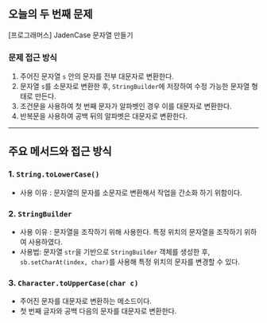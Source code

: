## 오늘의 두 번째 문제
[프로그래머스] JadenCase 문자열 만들기

### 문제 접근 방식
1. 주어진 문자열 `s` 안의 문자를 전부 대문자로 변환한다.
2. 문자열 `s`를 소문자로 변환한 후, `StringBuilder`에 저장하여 수정 가능한 문자열 형태로 만든다. 
3. 조건문을 사용하여 첫 번째 문자가 알파벳인 경우 이를 대문자로 변환한다.
4. 반복문을 사용하여 공백 뒤의 알파벳은 대문자로 변환한다.  


---


## 주요 메서드와 접근 방식

### 1. `String.toLowerCase()`
   - 사용 이유 : 문자열의 문자를 소문자로 변환해서 작업을 간소화 하기 위함이다. 


### 2. `StringBuilder`
   - 사용 이유 : 문자열을 조작하기 위해 사용한다. 특정 위치의 문자열을 조작하기 위하여 사용하였다. 
   - 사용법: 문자열 `str`을 기반으로 `StringBuilder` 객체를 생성한 후, `sb.setCharAt(index, char)`를 사용해 특정 위치의 문자를 변경할 수 있다.
  

### 3. `Character.toUpperCase(char c)`
   - 주어진 문자를 대문자로 변환하는 메소드이다.
   - 첫 번째 글자와 공백 다음의 문자를 대문자로 변환한다. 







